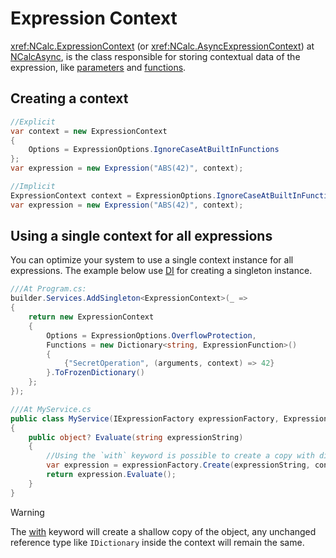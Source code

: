 # Expression Context

<xref:NCalc.ExpressionContext> (or <xref:NCalc.AsyncExpressionContext>) at [NCalcAsync](async.md), is the class
responsible for storing contextual data of the expression, like [parameters](parameters.md)
and [functions](functions.md).

## Creating a context

```csharp
//Explicit
var context = new ExpressionContext
{
    Options = ExpressionOptions.IgnoreCaseAtBuiltInFunctions
};
var expression = new Expression("ABS(42)", context);

//Implicit
ExpressionContext context = ExpressionOptions.IgnoreCaseAtBuiltInFunctions;
var expression = new Expression("ABS(42)", context);
```

## Using a single context for all expressions

You can optimize your system to use a single context instance for all expressions.
The example below use [DI](dependency_injection.md) for creating a singleton instance.

```csharp
///At Program.cs:
builder.Services.AddSingleton<ExpressionContext>(_ =>
{
    return new ExpressionContext
    {
        Options = ExpressionOptions.OverflowProtection,
        Functions = new Dictionary<string, ExpressionFunction>()
        {
            {"SecretOperation", (arguments, context) => 42}
        }.ToFrozenDictionary()
    };
});

///At MyService.cs
public class MyService(IExpressionFactory expressionFactory, ExpressionContext context)
{
    public object? Evaluate(string expressionString)
    {
        //Using the `with` keyword is possible to create a copy with different options.
        var expression = expressionFactory.Create(expressionString, context with { Options = ExpressionOptions.IgnoreCaseAtBuiltInFunctions });
        return expression.Evaluate();
    }
}
```

> [!WARNING]
> The [with]() keyword will create a shallow copy of the object, any unchanged reference type like `IDictionary` inside
> the context will remain the same.